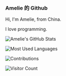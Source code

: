 ### Amelie 的 Github

Hi, I'm Amelie, from China.

I love programming.

![Amelie's GitHub Stats](https://github-readme-stats.vercel.app/api?username=ImAmelie&theme=blue-green&show_icons=true)

![Most Used Languages](https://github-readme-stats.vercel.app/api/top-langs/?username=ImAmelie&layout=compact&theme=blue-green&show_icons=true)

![Contributions](http://github-readme-streak-stats.herokuapp.com/?user=ImAmelie&theme=gruvbox&locale=zh_Hans)

![Visitor Count](http://profile-counter.glitch.me/ImAmelie/count.svg)
